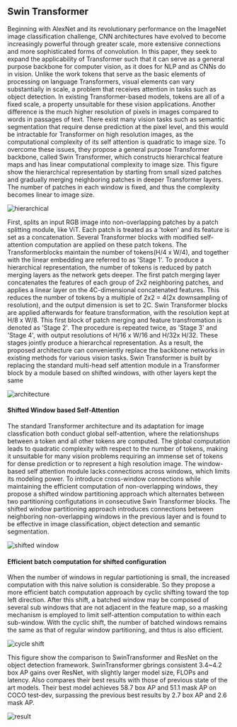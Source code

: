 ## Swin Transformer


Beginning with AlexNet and its revolutionary performance on the ImageNet image classification challenge, CNN architectures have evolved to become increasingly powerful through greater scale, more extensive connections and more sophisticated forms of convolution. In this paper, they seek to expand the applicability of Transformer such that it can serve as a general purpose backbone for computer vision, as it does for NLP and as CNNs do in vision. Unlike the work tokens that serve as the basic elements of processing on language Transformers, visual elements can vary substantially in scale, a problem that receives attention in tasks such as object detection. In existing Transformer-based models, tokens are all of a fixed scale, a property unsuitable for these vision applications. Another difference is the much higher resolution of pixels in images compared to words in passages of text. There exist many vision tasks such as semantic segmentation that require dense prediction at the pixel level, and this would be intractable for Transformer on high resolution images, as the computational complexity of its self attention is quadratic to image size. To overcome these issues, they propose a general purpose Transformer backbone, called Swin Transformer, which constructs hierarchical feature maps and has linear computational complexity to image size. This figure show the hierarchical representation by starting from small sized patches and gradually merging neighboring patches in deeper Transformer layers. The number of patches in each window is fixed, and thus the complexity becomes linear to image size.

![hierarchical](https://user-images.githubusercontent.com/90513931/218647910-f9cb96ac-ea56-40b2-be28-24b8fc2f3ed3.png)



First, splits an input RGB image into non-overlapping patches by a patch splitting module, like ViT. Each patch is treated as a 'token' and its feature is set as a concatenation. Several Transformer blocks with modified self-attention computation are applied on these patch tokens. The Transformerblocks maintain the number of tokens(H/4 x W/4), and together with the linear embedding are referred to as 'Stage 1'. To produce a hierarchical representation, the number of tokens is reduced by patch merging layers as the network gets deeper. The first patch merging layer concatenates the features of each group of 2x2 neighboring patches, and applies a linear layer on the 4C-dimensional concatenated features. This reduces the number of tokens by a multiple of 2x2 = 4(2x downsampling of resolution), and the output dimension is set to 2C. Swin Transformer blocks are applied afterwards for feature transformation, with the resolution kept at H/8 x W/8. This first block of patch merging and feature transfromation is denoted as 'Stage 2'. The procedure is repeated twice, as 'Stage 3' and 'Stage 4', with output resolutions of H/16 x W/16 and H/32x H/32. These stages jointly produce a hierarchcal representation. As a result, the proposed architecture can conveniently replace the backbone networks in existing methods for various vision tasks. Swin Transformer is built by replacing the standard multi-head self attention module in a Transformer block by a module based on shifted windows, with other layers kept the same

![architecture](https://user-images.githubusercontent.com/90513931/218647903-8d7d3784-daed-467c-a3c3-934e33d5546d.png)


#### Shifted Window based Self-Attention

The standard Transformer architecture and its adaptation for image classfication both conduct global self-attention, where the relationshups between a token and all other tokens are computed. The global computation leads to quadratic complexity with respect to the number of tokens, making it unsuitable for many vision problems requiring an immense set of tokens for dense prediction or to represent a high resolution image. The window-based self attention module lacks connections across windows, which limits its modeling power. To introduce cross-window connections while maintaining the efficient computation of non-overlapping windows, they propose a shifted window partitioning approach which alternates between two partitioning configutations in consecutive Swin Transformer blocks. The shifted window partitioning approach introduces connections between neighboring non-overlapping windows in the previous layer and is found to be effective in image classification, object detection and semantic segmentation.

![shifted window](https://user-images.githubusercontent.com/90513931/218647901-f50aea05-f03d-432c-9adb-446024345314.png)

#### Efficient batch computation for shifted configuration

When the number of windows in regular partiotioning is small, the increased computation with this naive solution is considerable. So they propose a more efficient batch computation approach by cyclic shifting toward the top left direction. After this shift, a batched window may be composed of several sub windows that are not adjacent in the feature map, so a masking mechanism is employed to limit self-attention computation to within each sub-window. With the cyclic shift, the number of batched windows remains the same as that of regular window partitioning, and thtus is also efficient.

![cycle shift](https://user-images.githubusercontent.com/90513931/218647908-a32593f3-0adc-490e-b55b-549b01092e5c.png)



This figure show the comparison to SwinTransformer and ResNet on the object detection framework. SwinTransformer gbrings consistent 3.4~4.2 box AP gains over ResNet, with slightly larger model size, FLOPs and latency. Also compares their best results with those of previous state of the art models. Their best model achieves 58.7 box AP and 51.1 mask AP on COCO test-dev, surpassing the previous best results by 2.7 box AP and 2.6 mask AP.

![result](https://user-images.githubusercontent.com/90513931/218647894-972b7ba5-b88d-476b-8b34-be88a9fbb2d1.png)
